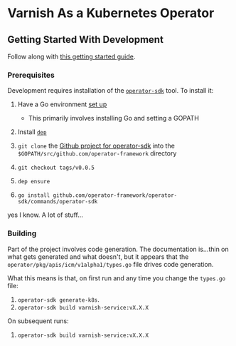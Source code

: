 # Varnish As a Kubernetes Operator

## Getting Started With Development

Follow along with [this getting started guide](https://github.com/operator-framework/getting-started).

### Prerequisites

Development requires installation of the [`operator-sdk`](https://github.com/operator-framework/operator-sdk) tool. To install it:

1.  Have a Go environment [set up](http://sourabhbajaj.com/mac-setup/Go/README.html)

    * This primarily involves installing Go and setting a GOPATH

2.  Install [`dep`](https://github.com/golang/dep)

3.  `git clone` the [Github project for operator-sdk](https://github.com/operator-framework/operator-sdk) into the `$GOPATH/src/github.com/operator-framework` directory
4.  `git checkout tags/v0.0.5`
5.  `dep ensure`
6.  `go install github.com/operator-framework/operator-sdk/commands/operator-sdk`

yes I know. A lot of stuff...

### Building

Part of the project involves code generation. The documentation is...thin on what gets generated and what doesn't, but it appears that the `operator/pkg/apis/icm/v1alpha1/types.go` file drives code generation.

What this means is that, on first run and any time you change the `types.go` file:

1.  `operator-sdk generate-k8s`.
2.  `operator-sdk build varnish-service:vX.X.X`

On subsequent runs:

1.  `operator-sdk build varnish-service:vX.X.X`
